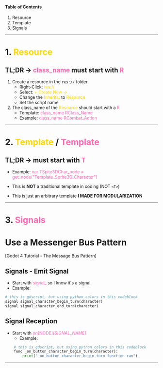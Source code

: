 #### Table of Contents
1. Resource
2. Template
3. Signals

---
# 1. <span style="color:Gold;">Resource</span>
## TL;DR -> <span style="color:HotPink;">class_name</span> must start with <span style="color:HotPink;">R</span>

1. Create a resource in the `res://` folder
	+ Right-Click: <span style="color:Gold;">res://</span>
	+ Select: <span style="color:Gold;">+ Create New      -></span>
	+ Change the <span style="color:Gold;">Inherits:</span> to <span style="color:Gold;">Resource</span>
	+ Set the script name
2. The class_name of the <span style="color:Gold;">Resource</span> should start with a <span style="color:HotPink;">R</span>
	+ Template: <span style="color:HotPink;">class_name RClass_Name</span>
	+ Example: <span style="color:HotPink;">class_name RCombat_Action</span>

---
# 2. <span style="color:Gold;">Template</span> / <span style="color:HotPink;">Template</span>
## TL;DR -> must start with <span style="color:HotPink;">T</span>
+ Example: <span style="color:HotPink;">var TSpite3DChar_node = get_node("Template_Sprite3D_Character")</span>

+ This is **NOT** a traditional template in coding (NOT `<T>`)
+ This is just an arbitrary template **I MADE FOR MODULARIZATION**

---
# 3. <span style="color:HotPink;">Signals</span>

# Use a Messenger Bus Pattern
[Godot 4 Tutorial - The Message Bus Pattern]

## Signals - Emit Signal
+ Start with <span style="color:HotPink;">signal_</span> so I know it's a signal
+ Example:
```python
# this is gdscript, but using python colors in this codeblock
signal signal_character_begin_turn(character)
signal signal_character_end_turn(character)
```
## Signal Reception
+ Start with <span style="color:HotPink;">_on_[NODE]_[SIGNAL_NAME]_</span>
	+ Example:
```python
	# this is gdscript, but using python colors in this codeblock
	func _on_button_character_begin_turn(character):
		print("_on_button_character_begin_turn function ran")
```

---



